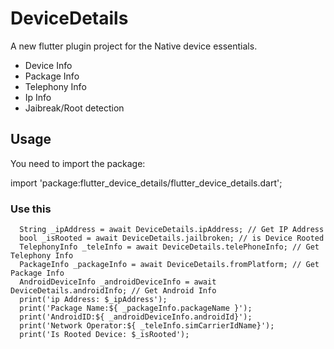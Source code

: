 # DeviceDetails

A new flutter plugin project for the Native device essentials.

* Device Info
* Package Info
* Telephony Info
* Ip Info
* Jaibreak/Root detection

## Usage

You need to import the package:

import 'package:flutter_device_details/flutter_device_details.dart';

### Use this
```
  String _ipAddress = await DeviceDetails.ipAddress; // Get IP Address
  bool _isRooted = await DeviceDetails.jailbroken; // is Device Rooted
  TelephonyInfo _teleInfo = await DeviceDetails.telePhoneInfo; // Get Telephony Info
  PackageInfo _packageInfo = await DeviceDetails.fromPlatform; // Get Package Info
  AndroidDeviceInfo _androidDeviceInfo = await DeviceDetails.androidInfo; // Get Android Info
  print('ip Address: $_ipAddress');
  print('Package Name:${ _packageInfo.packageName }');
  print('AndroidID:${ _androidDeviceInfo.androidId}');
  print('Network Operator:${ _teleInfo.simCarrierIdName}');
  print('Is Rooted Device: $_isRooted');
```
